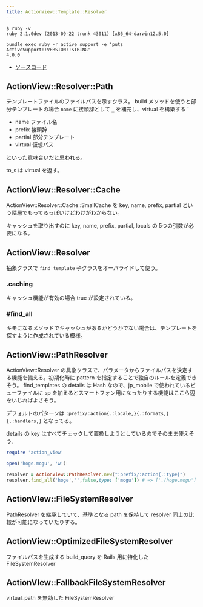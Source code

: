 ```yaml
---
title: ActionView::Template::Resolver
---
```


```
$ ruby -v
ruby 2.1.0dev (2013-09-22 trunk 43011) [x86_64-darwin12.5.0]
```

```
bundle exec ruby -r active_support -e 'puts ActiveSupport::VERSION::STRING'
4.0.0
```

* [ソースコード](https://github.com/rails/rails/blob/e20dd73df42d63b206d221e2258cc6dc7b1e6068/actionview/lib/action_view/template/resolver.rb)

ActionView::Resolver::Path
--------------------------------------------------------------------------------


テンプレートファイルのファイルパスを示すクラス。
build メソッドを使うと部分テンプレートの場合 `name` に接頭辞として `_` を補完し、virtual を構築する
`
* name ファイル名
* prefix 接頭辞
* partial 部分テンプレート
* virtual 仮想パス

といった意味合いだと思われる。

to_s は virtual を返す。

ActionView::Resolver::Cache
--------------------------------------------------------------------------------
ActionView::Resolver::Cache::SmallCache を key, name, prefix, partial という階層でもってるっぽいけどわけがわからない。

キャッシュを取り出すのに key, name, prefix, partial, locals の 5つの引数が必要になる。

ActionView::Resolver
--------------------------------------------------------------------------------
抽象クラスで `find template` 子クラスをオーバライドして使う。

### .caching

キャッシュ機能が有効の場合 true が設定されている。

### #find_all

キモになるメソッドでキャッシュがあるかどうかでない場合は、テンプレートを探すように作成されている模様。

ActionView::PathResolver
--------------------------------------------------------------------------------
ActionView::Resolver の具象クラスで、パラメータからファイルパスを決定する機能を備える。初期化時に pattern を指定することで独自のルールを定義できそう。
find_templates の details は Hash なので、jp_mobile で使われているビューファイルに sp を加えるとスマートフォン用になったりする機能はここら辺をいじればよさそう。

デフォルトのパターンは `:prefix/:action{.:locale,}{.:formats,}{.:handlers,}` となってる。

details の key はすべてチェックして置換しようとしているのでそのまま使えそう。

```ruby
require 'action_view'

open('hoge.mogu', 'w')

resolver = ActionView::PathResolver.new(":prefix/:action{.:type}")
resolver.find_all('hoge','',false,type: ['mogu']) # => ['./hoge.mogu']
```

ActionVIew::FileSystemResolver
--------------------------------------------------------------------------------

PathResolver を継承していて、基準となる path を保持して resolver 同士の比較が可能になっていたりする。

ActionView::OptimizedFileSystemResolver
--------------------------------------------------------------------------------
ファイルパスを生成する build_query を Rails 用に特化した FileSystemResolver

ActionVIew::FallbackFileSystemResolver
--------------------------------------------------------------------------------
virtual_path を無効した FileSystemResolver
